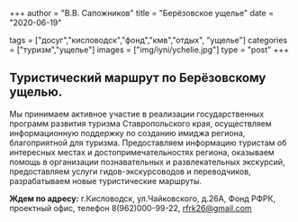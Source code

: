 +++
author = "В.В. Сапожников"
title = "Берёзовское ущелье"
date = "2020-06-19"

tags = ["досуг","кисловодск","фонд","кмв","отдых", "ущелье"]
categories = ["туризм","ущелье"]
images = ["img/iyni/ychelie.jpg"]
type = "post"
+++



## Туристический маршрут по Берёзовскому ущелью.







Мы принимаем активное участие в реализации государственных программ развития туризма Ставропольского края, осуществляем
информационную поддержку по созданию имиджа региона, благоприятной для туризма. Предоставляем информацию туристам об
интересных местах и достопримечательностях региона, оказываем помощь в организации познавательных и развлекательных
экскурсий, предоставляем услуги гидов-экскурсоводов и переводчиков, разрабатываем новые туристические маршруты.


**Ждем по адресу:** г.Кисловодск, ул.Чайковского, д.26А, Фонд РФРК, проектный офис, телефон 8(962)000-99-22, rfrk26@gmail.com
